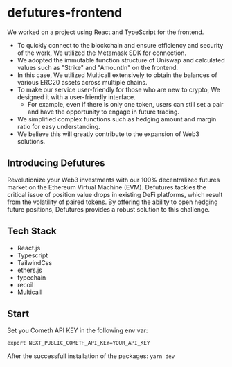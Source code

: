 # defutures-frontend

We worked on a project using React and TypeScript for the frontend. 
- To quickly connect to the blockchain and ensure efficiency and security of the work, We utilized the Metamask SDK for connection.   
- We adopted the immutable function structure of Uniswap and calculated values such as "Strike" and "AmountIn" on the frontend.  
- In this case, We utilized Multicall extensively to obtain the balances of various ERC20 assets across multiple chains.
- To make our service user-friendly for those who are new to crypto, We designed it with a user-friendly interface.   
  - For example, even if there is only one token, users can still set a pair and have the opportunity to engage in future trading.  
- We simplified complex functions such as hedging amount and margin ratio for easy understanding.   
- We believe this will greatly contribute to the expansion of Web3 solutions.  

## Introducing Defutures
Revolutionize your Web3 investments with our 100% decentralized futures market on the Ethereum Virtual Machine (EVM). Defutures tackles the critical issue of position value drops in existing DeFi platforms, which result from the volatility of paired tokens. By offering the ability to open hedging future positions, Defutures provides a robust solution to this challenge.

## Tech Stack
- React.js
- Typescript
- TailwindCss
- ethers.js
- typechain
- recoil
- Multicall


## Start

Set you Cometh API KEY in the following env var:

```
export NEXT_PUBLIC_COMETH_API_KEY=YOUR_API_KEY
```

After the successfull installation of the packages: `yarn dev`
